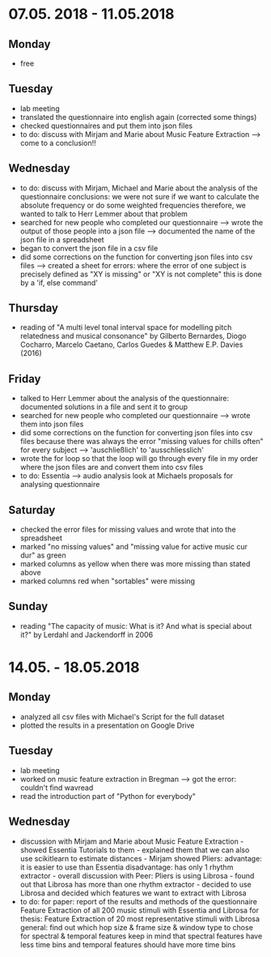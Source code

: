 # 07.05. 2018 - 11.05.2018
## Monday
- free

## Tuesday
- lab meeting
- translated the questionnaire into english again (corrected some things)
- checked questionnaires and put them into json files
- to do: discuss with Mirjam and Marie about Music Feature Extraction --> come to a conclusion!!

## Wednesday
- to do: discuss with Mirjam, Michael and Marie about the analysis of the questionnaire
conclusions: we were not sure if we want to calculate the absolute frequency or do some weighted frequencies
therefore, we wanted to talk to Herr Lemmer about that problem
- searched for new people who completed our questionnaire
--> wrote the output of those people into a json file
--> documented the name of the json file in a spreadsheet
- began to convert the json file in a csv file 
- did some corrections on the function for converting json files into csv files
--> created a sheet for errors: where the error of one subject is precisely defined as "XY is missing" or "XY is not complete"
this is done by a 'if, else command'

## Thursday
- reading of "A multi level tonal interval space for modelling pitch relatedness and musical consonance" by Gilberto Bernardes, Diogo Cocharro, Marcelo Caetano, Carlos Guedes & Matthew E.P. Davies (2016)

## Friday
- talked to Herr Lemmer about the analysis of the questionnaire: documented solutions in a file and sent it to group
- searched for new people who completed our questionnaire
--> wrote them into json files
- did some corrections on the function for converting json files into csv files because there was always the error "missing values for chills often" for every subject
--> 'auschließlich' to 'ausschliesslich'
- wrote the for loop so that the loop will go through every file in my order where the json files are and convert them into csv files
- to do: Essentia --> audio analysis
        look at Michaels proposals for analysing questionnaire

## Saturday
- checked the error files for missing values and wrote that into the spreadsheet
- marked "no missing values" and "missing value for active music cur dur" as green
- marked columns as yellow when there was more missing than stated above
- marked columns red when "sortables" were missing

## Sunday
- reading "The capacity of music: What is it? And what is special about it?" by Lerdahl and Jackendorff in 2006

# 14.05. - 18.05.2018

## Monday
- analyzed all csv files with Michael's Script for the full dataset 
- plotted the results in a presentation on Google Drive

## Tuesday
- lab meeting
- worked on music feature extraction in Bregman
--> got the error: couldn't find wavread
- read the introduction part of "Python for everybody"

## Wednesday
- discussion with Mirjam and Marie about Music Feature Extraction
        - showed Essentia Tutorials to them
        - explained them that we can also use scikitlearn to estimate distances
        - Mirjam showed Pliers: advantage: it is easier to use than Essentia    disadvantage: has only 1 rhythm extractor
        - overall discussion with Peer: Pliers is using Librosa
        - found out that Librosa has more than one rhythm extractor
        - decided to use Librosa and decided which features we want to extract with Librosa
 - to do: for paper: report of the results and methods of the questionnaire
                     Feature Extraction of all 200 music stimuli with Essentia and Librosa
          for thesis: Feature Extraction of 20 most representative stimuli with Librosa
          general: find out which hop size & frame size & window type to chose for spectral & temporal features
          keep in mind that spectral features have less time bins and temporal features should have more time bins

